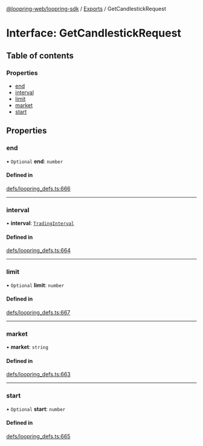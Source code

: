 [@loopring-web/loopring-sdk](../README.md) / [Exports](../modules.md) / GetCandlestickRequest

# Interface: GetCandlestickRequest

## Table of contents

### Properties

- [end](GetCandlestickRequest.md#end)
- [interval](GetCandlestickRequest.md#interval)
- [limit](GetCandlestickRequest.md#limit)
- [market](GetCandlestickRequest.md#market)
- [start](GetCandlestickRequest.md#start)

## Properties

### end

• `Optional` **end**: `number`

#### Defined in

[defs/loopring_defs.ts:666](https://github.com/Loopring/loopring_sdk/blob/cd42b57/src/defs/loopring_defs.ts#L666)

___

### interval

• **interval**: [`TradingInterval`](../enums/TradingInterval.md)

#### Defined in

[defs/loopring_defs.ts:664](https://github.com/Loopring/loopring_sdk/blob/cd42b57/src/defs/loopring_defs.ts#L664)

___

### limit

• `Optional` **limit**: `number`

#### Defined in

[defs/loopring_defs.ts:667](https://github.com/Loopring/loopring_sdk/blob/cd42b57/src/defs/loopring_defs.ts#L667)

___

### market

• **market**: `string`

#### Defined in

[defs/loopring_defs.ts:663](https://github.com/Loopring/loopring_sdk/blob/cd42b57/src/defs/loopring_defs.ts#L663)

___

### start

• `Optional` **start**: `number`

#### Defined in

[defs/loopring_defs.ts:665](https://github.com/Loopring/loopring_sdk/blob/cd42b57/src/defs/loopring_defs.ts#L665)
